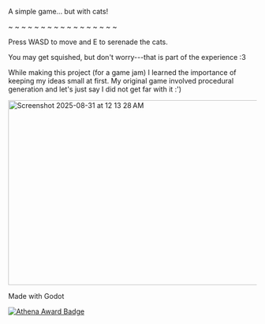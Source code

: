 A simple game... but with cats!

~ ~ ~ ~ ~ ~ ~ ~ ~ ~ ~ ~ ~ ~ ~ ~ ~ 

Press WASD to move and E to serenade the cats. 

You may get squished, but don't worry---that is part of the experience :3 

While making this project (for a game jam) I learned the importance of keeping my ideas small at first. My original game involved procedural generation and let's just say I did not get far with it :')

<img width="643" height="375" alt="Screenshot 2025-08-31 at 12 13 28 AM" src="https://github.com/user-attachments/assets/7e9cf16a-659c-46a3-af30-b95017ef7b26" />

Made with Godot

[![Athena Award Badge](https://img.shields.io/endpoint?url=https%3A%2F%2Faward.athena.hackclub.com%2Fapi%2Fbadge)](https://award.athena.hackclub.com?utm_source=readme)
